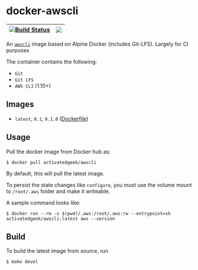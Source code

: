 # docker-awscli

| [![Build Status](https://travis-ci.org/activatedgeek/docker-awscli.svg?branch=master)](https://travis-ci.org/activatedgeek/docker-awscli) | [![](https://imagelayers.io/badge/activatedgeek/awscli:latest.svg)](https://imagelayers.io/?images=activatedgeek/awscli:latest 'Get your own badge on imagelayers.io') |
|:-:|:-:|

An [`awscli`](https://aws.amazon.com/cli/) image based on Alpine Docker (includes Git-LFS).
Largely for CI purposes

The container contains the following:
* `Git`
* `Git LFS`
* `AWS CLI` (1.10+)

## Images
* `latest`, `0.1`, `0.1.0` ([Dockerfile](./Dockerfile))

## Usage
Pull the docker image from Docker hub as:
```
$ docker pull activatedgeek/awscli
```
By default, this will pull the latest image.

To persist the state changes like `configure`, you must use the volume mount
to `/root/.aws` folder and make it writeable.

A sample command looks like:
```
$ docker run --rm -v $(pwd)/.aws:/root/.aws:rw --entrypoint=sh activatedgeek/awscli:latest aws --version
```

## Build
To build the latest image from source, run
```
$ make devel
```
